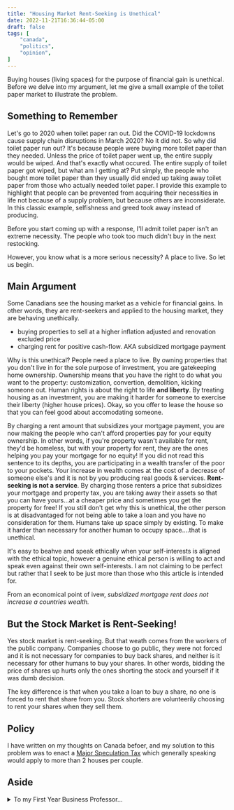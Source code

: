 ```yaml
---
title: "Housing Market Rent-Seeking is Unethical"
date: 2022-11-21T16:36:44-05:00
draft: false
tags: [
    "canada",
    "politics",
    "opinion",
]
---
```


Buying houses (living spaces) for the purpose of financial gain is unethical. Before we delve into my argument, let me give a small example of the toilet paper market to illustrate the problem.

## Something to Remember

Let's go to 2020 when toilet paper ran out. Did the COVID-19 lockdowns cause supply chain disruptions in March 2020? No it did not. So why did toilet paper run out? It's because people were buying more toilet paper than they needed. Unless the price of toilet paper went up, the entire supply would be wiped. And that's exactly what occured. The entire supply of toilet paper got wiped, but what am I getting at? Put simply, the people who bought more toilet paper than they usually did ended up taking away toilet paper from those who actually needed toilet paper. I provide this example to highlight that people can be prevented from acquiring their necessities in life not because of a supply problem, but because others are inconsiderate. In this classic example, selfishness and greed took away instead of producing.

Before you start coming up with a response, I'll admit toilet paper isn't an extreme necessity.
The people who took too much didn't buy in the next restocking.

However, you know what is a more serious necessity? A place to live. So let us begin.

## Main Argument

Some Canadians see the housing market as a vehicle for financial gains. In other words, they are rent-seekers and applied to the housing market, they are behaving unethically.

- buying properties to sell at a higher inflation adjusted and renovation excluded price
- charging rent for positive cash-flow. AKA subsidized mortgage payment

Why is this unethical? People need a place to live. By owning properties that you don't live in for the sole purpose of investment, you are gatekeeping home ownership. Ownership means that you have the right to do what you want to the property: customization, convertion, demolition, kicking someone out. Human rights is about the right to life **and liberty**. By treating housing as an investment, you are making it harder for someone to exercise their liberty (higher house prices). Okay, so you offer to lease the house so that you can feel good about accomodating someone.

By charging a rent amount that subsidizes your mortgage payment, you are now making the people who can't afford properties pay for your equity ownership. In other words, if you're property wasn't available for rent, they'd be homeless, but with your property for rent, they are the ones helping you pay your mortgage for no equity! If you did not read this sentence to its depths, you are participating in a wealth transfer of the poor to your pockets.
Your increase in wealth comes at the cost of a decrease of someone else's and it is not by you producing real goods & services. **Rent-seeking is not a service**. By charging those renters a price that subsidizes your mortgage and property tax, you are taking away their assets so that you can have yours...at a cheaper price and sometimes you get the property for free! If you still don't get why this is unethical, the other person is at disadvantaged for not being able to take a loan and you have no consideration for them. Humans take up space simply by existing. To make it harder than necessary for another human to occupy space....that is unethical.

It's easy to beahve and speak ethically when your self-interests is aligned with the ethical topic,
however a genuine ethical person is willing to act and speak even against their own self-interests.
I am not claiming to be perfect but rather that I seek to be just more than those who this article is intended for.

From an economical point of ivew, *subsidized mortgage rent does not increase a countries wealth.*

## But the Stock Market is Rent-Seeking!

Yes stock market is rent-seeking. But that weath comes from the workers of the public company. Companies choose to go public, they
were not forced and it is not necessary for companies to buy back shares, and neither is it necessary for other humans to buy your
shares. In other words, bidding the price of shares up hurts only the ones shorting the stock and yourself if it was dumb decision.

The key difference is that when you take a loan to buy a share, no one is forced to rent that share from you. Stock shorters are
volunteerily choosing to rent your shares when they sell them.

## Policy

I have written on my thoughts on Canada befoer, and my solution to this problem was to enact a [Major Speculation Tax](/posts/canada#reducing-demand---major-speculation-tax) which generally speaking would apply
to more than 2 houses per couple.

## Aside

<details>
<summary>To my First Year Business Professor...</summary>
who insinuated that short-selling should be illegal because it is illegal to sell a borrowed car and then return the same make & model car bought from someone else:

Shares are **fungible**, cars are not.

<details>
<summary>Plug</summary>
You know what else isn't fungible? Bitcoin, Doge, Ethereum, Ripple, Cardano, Tether.
Out of the top 25 cryptocurries, only Monero is fungible.
</details>

</details>
